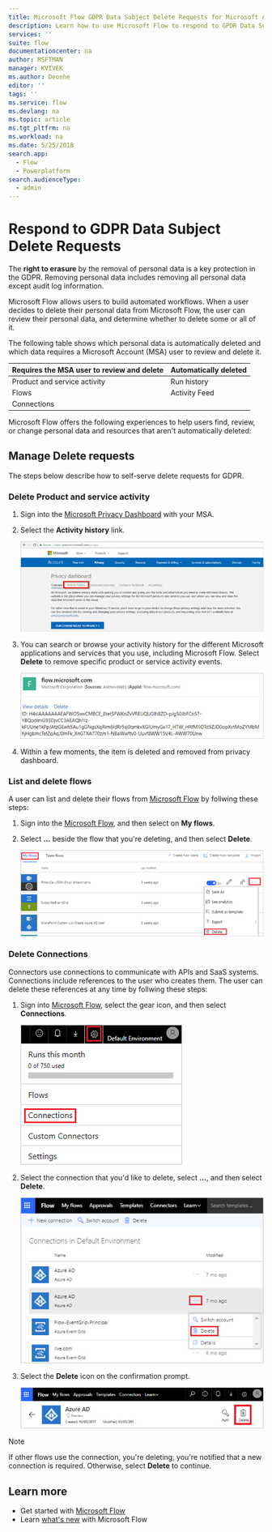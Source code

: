 ```yaml
---
title: Microsoft Flow GDPR Data Subject Delete Requests for Microsoft Accounts (MSA) | Microsoft Docs
description: Learn how to use Microsoft Flow to respond to GPDR Data Subject Delete Requests for Microsoft Accounts.
services: ''
suite: flow
documentationcenter: na
author: MSFTMAN
manager: KVIVEK
ms.author: Deonhe
editor: ''
tags: ''
ms.service: flow
ms.devlang: na
ms.topic: article
ms.tgt_pltfrm: na
ms.workload: na
ms.date: 5/25/2018
search.app: 
  - Flow
  - Powerplatform
search.audienceType: 
  - admin
---
```

# Respond to GDPR Data Subject Delete Requests

The **right to erasure** by the removal of personal data is a key protection in the GDPR. Removing personal data includes removing all personal data except audit log information.

Microsoft Flow allows users to build automated workflows. When a user decides to delete their personal data from Microsoft Flow, the user can review their personal data, and determine whether to delete some or all of it.

The following table shows which personal data is automatically deleted and which data requires a Microsoft Account (MSA) user to review and delete it.

|Requires the MSA user to review and delete|Automatically deleted|
|------|------|
|Product and service activity|Run history|
|Flows|Activity Feed|
|Connections||

Microsoft Flow offers the following experiences to help users find, review, or change personal data and resources that aren't automatically deleted:

## Manage Delete requests

The steps below describe how to self-serve delete requests for GDPR.

### Delete Product and service activity

1. Sign into the [Microsoft Privacy Dashboard](https://account.microsoft.com/privacy/) with your MSA.
1. Select the **Activity history** link.

    ![Activity History](./media/gdpr-dsr-export-msa/activityhistory.png)

1. You can search or browse your activity history for the different Microsoft applications and services that you use, including Microsoft Flow. Select **Delete** to remove specific product or service activity events.

    ![Delete Event](./media/gdpr-dsr-delete-msa/deleteevent.png)

1. Within a few moments, the item is deleted and removed from privacy dashboard.

### List and delete flows

A user can list and delete their flows from [Microsoft Flow](https://flow.microsoft.com) by follwing these steps:

1. Sign into the [Microsoft Flow](https://flow.microsoft.com), and then select on **My flows**.

1. Select **...** beside the flow that you're deleting, and then select **Delete**.

    ![Delete Event](./media/gdpr-dsr-delete-msa/deleteflow.png)

### Delete Connections

Connectors use connections to communicate with APIs and SaaS systems. Connections include references to the user who creates them. The user can delete these references at any time by follwing these steps:

1. Sign into [Microsoft Flow](https://flow.microsoft.com), select the gear icon, and then select **Connections**.

    ![Delete Event](./media/gdpr-dsr-delete-msa/deleteconnections.png)

1. Select the connection that you'd like to delete, select **...**, and then select **Delete**.

    ![Delete Event](./media/gdpr-dsr-delete-msa/delete-connection.png)

1. Select the **Delete** icon on the confirmation prompt.

    ![Delete Event](./media/gdpr-dsr-delete-msa/confirmdelete.png)

> [!NOTE]
> If other flows use the connection, you're deleting, you're notified that a new connection is required. Otherwise, select **Delete** to continue.
>
>

## Learn more

* Get started with [Microsoft Flow](getting-started.md)
* Learn [what's new](release-notes.md) with Microsoft Flow
